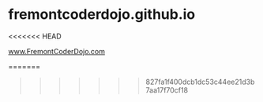 fremontcoderdojo.github.io
==========================
<<<<<<< HEAD

<a href="http://www.fremontcoderdojo.com">www.FremontCoderDojo.com</a>

=======
>>>>>>> 827fa1f400dcb1dc53c44ee21d3b7aa17f70cf18
